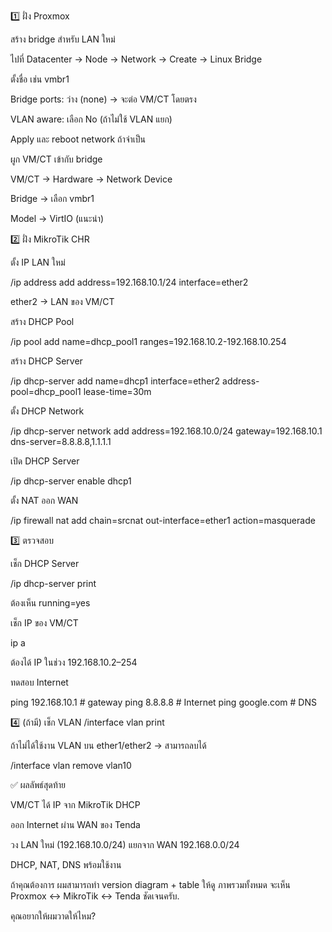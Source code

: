 


1️⃣ ฝั่ง Proxmox

สร้าง bridge สำหรับ LAN ใหม่

ไปที่ Datacenter → Node → Network → Create → Linux Bridge

ตั้งชื่อ เช่น vmbr1

Bridge ports: ว่าง (none) → จะต่อ VM/CT โดยตรง

VLAN aware: เลือก No (ถ้าไม่ใช้ VLAN แยก)

Apply และ reboot network ถ้าจำเป็น

ผูก VM/CT เข้ากับ bridge

VM/CT → Hardware → Network Device

Bridge → เลือก vmbr1

Model → VirtIO (แนะนำ)

2️⃣ ฝั่ง MikroTik CHR

ตั้ง IP LAN ใหม่

/ip address add address=192.168.10.1/24 interface=ether2


ether2 → LAN ของ VM/CT

สร้าง DHCP Pool

/ip pool add name=dhcp_pool1 ranges=192.168.10.2-192.168.10.254


สร้าง DHCP Server

/ip dhcp-server add name=dhcp1 interface=ether2 address-pool=dhcp_pool1 lease-time=30m


ตั้ง DHCP Network

/ip dhcp-server network add address=192.168.10.0/24 gateway=192.168.10.1 dns-server=8.8.8.8,1.1.1.1


เปิด DHCP Server

/ip dhcp-server enable dhcp1


ตั้ง NAT ออก WAN

/ip firewall nat add chain=srcnat out-interface=ether1 action=masquerade

3️⃣ ตรวจสอบ

เช็ก DHCP Server

/ip dhcp-server print


ต้องเห็น running=yes

เช็ก IP ของ VM/CT

ip a


ต้องได้ IP ในช่วง 192.168.10.2–254

ทดสอบ Internet

ping 192.168.10.1  # gateway
ping 8.8.8.8       # Internet
ping google.com    # DNS

4️⃣ (ถ้ามี) เช็ก VLAN
/interface vlan print


ถ้าไม่ได้ใช้งาน VLAN บน ether1/ether2 → สามารถลบได้

/interface vlan remove vlan10

✅ ผลลัพธ์สุดท้าย

VM/CT ได้ IP จาก MikroTik DHCP

ออก Internet ผ่าน WAN ของ Tenda

วง LAN ใหม่ (192.168.10.0/24) แยกจาก WAN 192.168.0.0/24

DHCP, NAT, DNS พร้อมใช้งาน

ถ้าคุณต้องการ ผมสามารถทำ version diagram + table ให้ดู ภาพรวมทั้งหมด จะเห็น Proxmox ↔ MikroTik ↔ Tenda ชัดเจนครับ.

คุณอยากให้ผมวาดให้ไหม?
